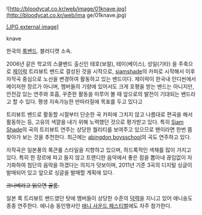 ![http://bloodycat.co.kr/web/image/01knave.jpg](http://bloodycat.co.kr/web/ima
ge/01knave.jpg)

[[JPG external image]](http://bloodycat.co.kr/web/image/01knave.jpg)

knave

한국의 [록밴드](%EB%A1%9D%EB%B0%B4%EB%93%9C.md). 블러디캣 소속.

2006년 같은 학교의 스쿨밴드 출신인 태호(보컬), 테이(베이스), 성일(기타) 을 주축으로
[제이락](%EC%A0%9C%EC%9D%B4%EB%9D%BD.md) 트리뷰트 밴드로 결성된 것을 시작으로, [siamshade](siam%20shade.md)의 카피로 시작해서 이후 자작곡 중심으로 노선을 변경하여 활동하고 있는 밴드이다. 제이락이
한국내 인디씬에서 메이저한 장르가 아니며, 멤버들의 기량에 있어서도 크게 호평을 받는 밴드는 아니지만, 안전감 있는 연주와 호흡, 꾸준한
활동을 미루어 볼 때 앞으로의 발전이 기대되는 밴드라고 할 수 있다. 평생 지속가능한 딴따라질에 목표를 두고 있다고

트리뷰트 밴드로 활동할 시절부터 단순한 곡 카피에 그치지 않고 나름대로 편곡을 해서 활동하는 등, 고유의 색깔을 내기 위해 노력했던 것으로
평가받고 있다. 특히 [Siam Shade](Siam%20Shade.md)의 곡의 트리뷰트 연주는 상당한 퀄리티를 보여주고 있으므로
팬이라면 한번 쯤 찾아가 보는 것을 추천한다. 최근에는 [abingdon boysschool](abingdon%20boys%20school.md)의 곡도 연주하고 있다.

자작곡은 일본풍의 록큰롤 스타일을 지향하고 있으며, 하드록적인 색채를 많이 가지고 있다. 특히 한 장르에 파고 들지 않고 트랜디한 음악에서
좋은 점을 뽑아내 끊임없이 자기화하여 첨단의 음악을 하겠다는 의지가 덧보이며, 2011년 기준 3곡의 디지털 싱글이 발매되어 있고 앞으로
싱글을 발매할 계획에 있다.

<del>크나베라고 읽으면 골룸.</del>

일본 록 트리뷰트 밴드였던 탓에 멤버들이 상당한 수준의 [덕력](%EB%8D%95%EB%A0%A5.md)을 지니고 있어 애니송도 종종
연주한다. 애니송 동인행사인 [애니 사운드 페스티벌](%EC%95%A0%EB%8B%88%20%EC%82%AC%EC%9A%B4%EB%93%9C%20%ED%8E%98%EC%8A%A4%ED%8B%B0%EB%B2%8C.md)에도 자주 참가한다.

